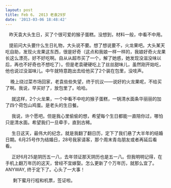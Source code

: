```yaml
---
layout: post
title: Feb 6， 2013 老袁29岁
date: '2013-03-06 18:48:42'
---
```



   昨天袁大头生日，买了个很可爱的猴子蛋糕。没想到，材料一般，中看不中用。

   提前问大头要什么生日礼物，大头说不要。想了想说要不，火龙果吧。大头某天吃自助，发现火龙果这东西，很是好奇（这点和我娘一样一样的，我娘好奇火龙果长这么漂亮，好不好吃啊。自从从超市买了一个，解了她惑，她发现没滋没味以后，再也不好奇也不想吃了）。但是老袁硬硬吃上了丝丝甜味儿，虽然刚开始吃，他也说过没滋味儿。中午就特意跑出去给他买了2个装在包里，没吱声。

    晚上绕过菜市场回家，老袁些些失望，终于抗议——说好的火龙果呢，不给买了啊。我说，早买好了，放包里了。哈哈。

     就这样，2个火龙果，一个中看不中吃的猴子蛋糕，一锅清水面条华丽丽的加了四个荷包山鸡蛋。是老头的生日餐。

     我说，许个愿吧。但是我心里偷偷的想，希望每个生日都能一直陪你过，哪怕只是清水面。希望我们一旦牵手，直到古稀。

     生日这天，最伟大的纪念，就是我翻了翻日历，定下了我们悬了大半年的结婚日期。6月25号作为结婚日，28号我家请客，那个周末青岛朋友或者再延后看看。

     正好6月25是阴历五一八，去年领证那天阴历也是五一八。但我明明记得，在手机上翻万年历的这天，曾经不宜嫁娶。怎么更新了个万年历，就那么宜了。ANYWAY, 终于定下了。心头了一大事！

      剩下蜜月行程和机票，签证啦。

 


